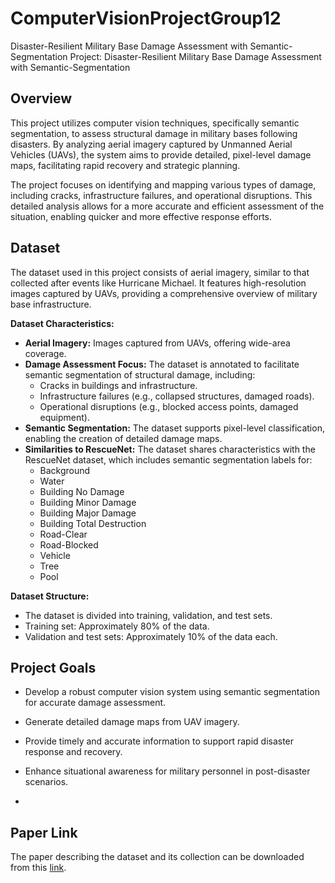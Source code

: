 # ComputerVisionProjectGroup12
Disaster-Resilient Military Base Damage Assessment with Semantic-Segmentation
Project: Disaster-Resilient Military Base Damage Assessment with Semantic-Segmentation

## Overview

This project utilizes computer vision techniques, specifically semantic segmentation, to assess structural damage in military bases following disasters. By analyzing aerial imagery captured by Unmanned Aerial Vehicles (UAVs), the system aims to provide detailed, pixel-level damage maps, facilitating rapid recovery and strategic planning.

The project focuses on identifying and mapping various types of damage, including cracks, infrastructure failures, and operational disruptions. This detailed analysis allows for a more accurate and efficient assessment of the situation, enabling quicker and more effective response efforts.

## Dataset

The dataset used in this project consists of aerial imagery, similar to that collected after events like Hurricane Michael. It features high-resolution images captured by UAVs, providing a comprehensive overview of military base infrastructure.

**Dataset Characteristics:**

* **Aerial Imagery:** Images captured from UAVs, offering wide-area coverage.
* **Damage Assessment Focus:** The dataset is annotated to facilitate semantic segmentation of structural damage, including:
    * Cracks in buildings and infrastructure.
    * Infrastructure failures (e.g., collapsed structures, damaged roads).
    * Operational disruptions (e.g., blocked access points, damaged equipment).
* **Semantic Segmentation:** The dataset supports pixel-level classification, enabling the creation of detailed damage maps.
* **Similarities to RescueNet:** The dataset shares characteristics with the RescueNet dataset, which includes semantic segmentation labels for:
    * Background
    * Water
    * Building No Damage
    * Building Minor Damage
    * Building Major Damage
    * Building Total Destruction
    * Road-Clear
    * Road-Blocked
    * Vehicle
    * Tree
    * Pool

**Dataset Structure:**

* The dataset is divided into training, validation, and test sets.
* Training set: Approximately 80% of the data.
* Validation and test sets: Approximately 10% of the data each.

## Project Goals

* Develop a robust computer vision system using semantic segmentation for accurate damage assessment.
* Generate detailed damage maps from UAV imagery.
* Provide timely and accurate information to support rapid disaster response and recovery.
* Enhance situational awareness for military personnel in post-disaster scenarios.

* 
## Paper Link

The paper describing the dataset and its collection can be downloaded from this [link](https://www.nature.com/articles/s41597-023-02799-4).










